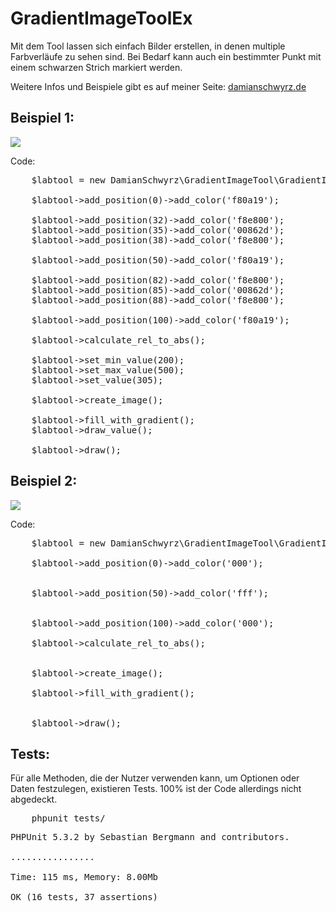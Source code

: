 # GradientImageToolEx

Mit dem Tool lassen sich einfach Bilder erstellen, in denen multiple Farbverläufe zu sehen sind. Bei Bedarf kann auch ein bestimmter Punkt mit einem schwarzen Strich markiert werden.

Weitere Infos und Beispiele gibt es auf meiner Seite: <a href="https://www.damianschwyrz.de/multiple-farbverlaeufe-in-einem-bild-mit-php/">damianschwyrz.de</a>

## Beispiel 1:
<img src="http://storage6.static.itmages.com/i/16/0523/h_1464022041_4878901_58c77ac2e4.jpeg">

Code:
<pre>
    $labtool = new DamianSchwyrz\GradientImageTool\GradientImageTool(1000, 70);

    $labtool->add_position(0)->add_color('f80a19');

    $labtool->add_position(32)->add_color('f8e800');
    $labtool->add_position(35)->add_color('00862d');
    $labtool->add_position(38)->add_color('f8e800');

    $labtool->add_position(50)->add_color('f80a19');

    $labtool->add_position(82)->add_color('f8e800');
    $labtool->add_position(85)->add_color('00862d');
    $labtool->add_position(88)->add_color('f8e800');

    $labtool->add_position(100)->add_color('f80a19');

    $labtool->calculate_rel_to_abs();

    $labtool->set_min_value(200);
    $labtool->set_max_value(500);
    $labtool->set_value(305);

    $labtool->create_image();

    $labtool->fill_with_gradient();
    $labtool->draw_value();

    $labtool->draw();
</pre>

## Beispiel 2:
<img src="http://storage2.static.itmages.com/i/16/0523/h_1464022382_6354313_e4cb12d084.jpeg">

Code:
<pre>
    $labtool = new DamianSchwyrz\GradientImageTool\GradientImageTool(500, 500);

    $labtool->add_position(0)->add_color('000');


    $labtool->add_position(50)->add_color('fff');


    $labtool->add_position(100)->add_color('000');

    $labtool->calculate_rel_to_abs();


    $labtool->create_image();

    $labtool->fill_with_gradient();


    $labtool->draw();
</pre>


## Tests:

<p>Für alle Methoden, die der Nutzer verwenden kann, um Optionen oder Daten festzulegen, existieren Tests. 100% ist der Code allerdings nicht abgedeckt.</p>

<pre>
    phpunit tests/
</pre>

<pre>
PHPUnit 5.3.2 by Sebastian Bergmann and contributors.

................                                                  16 / 16 (100%)

Time: 115 ms, Memory: 8.00Mb

OK (16 tests, 37 assertions)

</pre>
